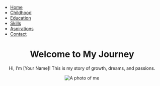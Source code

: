 <!DOCTYPE html>
<html lang="en">
<head>
    <meta charset="UTF-8">
    <meta name="viewport" content="width=device-width, initial-scale=1.0">
    <title>My Journey - Home</title>
    <link rel="stylesheet" href="styles.css">
</head>
<body>
    <nav>
        <ul>
            <li><a href="index.html">Home</a></li>
            <li><a href="childhood.html">Childhood</a></li>
            <li><a href="education.html">Education</a></li>
            <li><a href="skills.html">Skills</a></li>
            <li><a href="aspirations.html">Aspirations</a></li>
            <li><a href="contact.html">Contact</a></li>
        </ul>
    </nav>
    <header>
        <h1>Welcome to My Journey</h1>
        <p>Hi, I’m [Your Name]! This is my story of growth, dreams, and passions.</p>
        <img src="images/profile.jpg" alt="A photo of me" class="profile-img">
    </header>
    <script src="script.js"></script>
</body>
</html>
